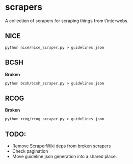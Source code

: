 # scrapers

A collection of scrapers for scraping things from t'interwebs.

## NICE

```
python nice/nice_scraper.py > guidelines.json
```


## BCSH

**Broken**


```
python bcsh/bcsh_scraper.py > guidelines.json
```


## RCOG

**Broken**


```
python rcog/rcog_scraper.py > guidelines.json
```


## TODO:

* Remove ScraperWiki deps from broken scrapers
* Check pagination
* Move guideline.json generation into a shared place.